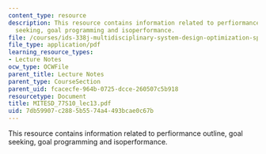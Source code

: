 ```yaml
---
content_type: resource
description: This resource contains information related to perfiormance outline, goal
  seeking, goal programming and isoperformance.
file: /courses/ids-338j-multidisciplinary-system-design-optimization-spring-2010/7db59907c2885b5574a4493bcae0c67b_MITESD_77S10_lec13.pdf
file_type: application/pdf
learning_resource_types:
- Lecture Notes
ocw_type: OCWFile
parent_title: Lecture Notes
parent_type: CourseSection
parent_uid: fcacecfe-964b-0725-dcce-260507c5b918
resourcetype: Document
title: MITESD_77S10_lec13.pdf
uid: 7db59907-c288-5b55-74a4-493bcae0c67b
---
```

This resource contains information related to perfiormance outline, goal seeking, goal programming and isoperformance.

